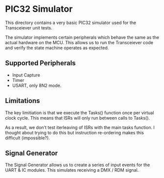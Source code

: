 # PIC32 Simulator

This directory contains a very basic PIC32 simulator used for the Transceiever
unit tests.

The simulator implements certain peripherals which behave the same as the actual
hardware on the MCU. This allows us to run the Transceiever code and verify the
state machine operates as expected.

## Supported Peripherals

- Input Capture
- Timer
- USART, only 8N2 mode.

## Limitations

The key limitiation is that we execute the Tasks() function once per virtual
clock cycle. This means that ISRs will only run between calls to Tasks().

As a result, we don't test iterleaving of ISRs with the main tasks function. I
thought about trying to do this but instruction re-ordering makes this
difficult (impossible?).

## Signal Generator

The Signal Generator allows us to create a series of input events for the UART
& IC modules. This simulates receiving a DMX / RDM signal.
